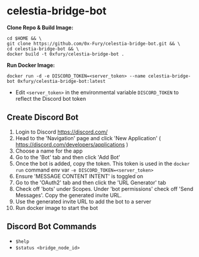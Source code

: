 # celestia-bridge-bot

**Clone Repo & Build Image:**

```
cd $HOME && \
git clone https://github.com/0x-Fury/celestia-bridge-bot.git && \
cd celestia-bridge-bot && \
docker build -t 0xfury/celestia-bridge-bot .
```

**Run Docker Image:**

```
docker run -d -e DISCORD_TOKEN=<server_token> --name celestia-bridge-bot 0xfury/celestia-bridge-bot:latest
```

* Edit `<server_token>` in the environmental variable `DISCORD_TOKEN` to reflect the Discord bot token

## Create Discord Bot ##

1. Login to Discord https://discord.com/
2. Head to the 'Navigation' page and click 'New Application' ( https://discord.com/developers/applications )
3. Choose a name for the app
4. Go to the 'Bot' tab and then click 'Add Bot'
5. Once the bot is added, copy the token. This token is used in the `docker run` command env var `-e DISCORD_TOKEN=<server_token>`
6. Ensure 'MESSAGE CONTENT INTENT' is toggled on
7. Go to the 'OAuth2' tab and then click the 'URL Generator' tab
8. Check off 'bots' under Scopes. Under 'bot permissions' check off 'Send Messages'. Copy the generated invite URL.
9. Use the generated invite URL to add the bot to a server
10. Run docker image to start the bot

## Discord Bot Commands ##

* `$help`
* `$status <bridge_node_id>`
